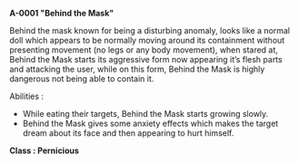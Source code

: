 **A-0001 "Behind the Mask"**

Behind the mask known for being a disturbing anomaly, looks like a normal doll which appears to be normally moving around its containment without presenting movement (no legs or any body movement), when stared at, Behind the Mask starts its aggressive form now appearing it’s flesh parts and attacking the user, while on this form, Behind the Mask is highly dangerous not being able to contain it.

Abilities :
- While eating their targets, Behind the Mask starts growing slowly.
- Behind the Mask gives some anxiety effects which makes the target dream about its face and then appearing to hurt himself.

**Class :  Pernicious**
